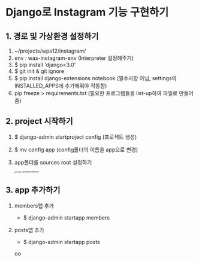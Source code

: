 # Django로 Instagram 기능 구현하기



## 1. 경로 및 가상환경 설정하기

1. ~/projects/wps12/instagram/
2. env : was-instagram-env (Interpreter 설정해주기)
3. $ pip install 'django<3.0'
4. $ git init & git ignore
5. $ pip install django-extensions notebook (필수사항 아님, settings의 INSTALLED_APPS에 추가해줘야 작동함)
6. pip freeze > requirements.txt (필요한 프로그램들을 list-up하여 파일로 만들어줌)



## 2. project 시작하기

1. $ django-admin startproject config (프로젝트 생성)

2. $ mv config app (config폴더의 이름을 app으로 변경)

3. app폴더를 sources root 설정하기

   <img src="/Users/moonpeter/Library/Application Support/typora-user-images/image-20191224101855003.png" alt="image-20191224101855003" style="zoom: 33%;" />



## 3. app 추가하기

1. members앱 추가
   - $ django-admin startapp members
2. posts앱 추가
   - $ django-admin startapp posts
   
   oo
